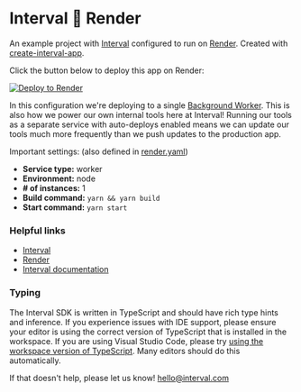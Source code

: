 # Interval 🤝 Render

An example project with [Interval](https://interval.com) configured to run on [Render](https://render.com). Created with [create-interval-app](https://github.com/interval/create-interval-app).

Click the button below to deploy this app on Render:

[![Deploy to Render](https://render.com/images/deploy-to-render-button.svg)](https://render.com/deploy?repo=https://github.com/interval/interval-render)

In this configuration we're deploying to a single [Background Worker](https://render.com/docs/background-workers). This is also how we power our own internal tools here at Interval! Running our tools as a separate service with auto-deploys enabled means we can update our tools much more frequently than we push updates to the production app.

Important settings: (also defined in [render.yaml](https://github.com/interval/interval-render/blob/main/render.yaml))

- **Service type:** worker
- **Environment:** node
- **\# of instances:** 1
- **Build command:** `yarn && yarn build`
- **Start command:** `yarn start`

### Helpful links

- [Interval](https://interval.com)
- [Render](https://render.com)
- [Interval documentation](https://interval.com/docs)

### Typing

The Interval SDK is written in TypeScript and should have rich type hints and inference. If you experience issues with IDE support, please ensure your editor is using the correct version of TypeScript that is installed in the workspace. If you are using Visual Studio Code, please try [using the workspace version of TypeScript](https://code.visualstudio.com/docs/typescript/typescript-compiling#_using-the-workspace-version-of-typescript). Many editors should do this automatically.

If that doesn't help, please let us know! hello@interval.com
